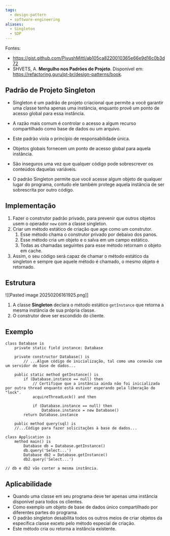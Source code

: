 ```yaml
---
tags:
  - design-pattern
  - software-engineering
aliases:
  - Singleton
  - SDP
---
```

Fontes: 
- https://gist.github.com/PiyushMittl/ab105ca8220010365e66e9d16c0b3d72
- SHVETS, A. **Mergulho nos Padrões de Projeto**. Disponível em: <https://refactoring.guru/pt-br/design-patterns/book>.

## Padrão de Projeto Singleton

- Singleton é um padrão de projeto criacional que permite a você garantir uma classe tenha apenas uma instância, enquanto provê um ponto de acesso global para essa instância.
- A razão mais comum é controlar o acesso a algum recurso compartilhado como base de dados ou um arquivo.
- Este padrão viola o princípio de responsabilidade única.

- Objetos globais fornecem um ponto de acesso global para aquela instância.
- São inseguros uma vez que qualquer código pode sobrescrever os conteúdos daquelas variáveis.
- O padrão Singleton permite que você acesse algum objeto de qualquer lugar do programa, contudo ele também protege aquela instância de ser sobrescrita por outro código.

## Implementação

1. Fazer o construtor padrão privado, para prevenir que outros objetos usem o operador `new` com a  classe singleton.
2. Criar um método estático de criação que age como um construtor. 
	1. Esse método chama o construtor privado por debaixo dos panos.
	2. Esse método cria um objeto e o salva em um campo estático.
	3. Todas as chamadas seguintes para esse método retornam o objeto em cache.
3. Assim, o seu código será capaz de chamar o método estático da singleton e sempre que aquele método é chamado, o mesmo objeto é retornado.

## Estrutura

![[Pasted image 20250206161925.png]]

1. A classe **Singleton** declara o método estático `getInstance` que retorna a mesma instância de sua própria classe.
2. O construtor deve ser escondido do cliente.

## Exemplo

```
class Database is
	private static field instance: Database

	private constructor Database() is
		// ...Algum código de inicialização, tal como uma conexão com um servidor de base de dados...

	public static method getInstance() is
		if (Database.instance == null) then
			// Certifique que a instância ainda não foi inicializada por outra thread enquanto está estiver esperando pela liberação do "lock".
			acquireThreadLock() and then

			if (Database.instance == null) then
				Database.instance = new Database()
		return Database.instance

	public method query(sql) is
	//...Código para fazer solicitações à base de dados...

class Application is
	method main() is
		Database db = Database.getInstance()
		db.query('Select...')
		Database db2 = Database.getInstance()
		db2.query('Select...')

// db e db2 vão conter a mesma instância.
```

## Aplicabilidade

- Quando uma classe em seu programa deve ter apenas uma instância disponível para todos os clientes.
- Como exemplo um objeto de base de dados único compartilhado por diferentes partes do programa.
- O padrão singleton desabilita todos os outros meios de criar objetos da específica classe exceto pelo método especial de criação.
- Este método cria ou retorna a instância existente.